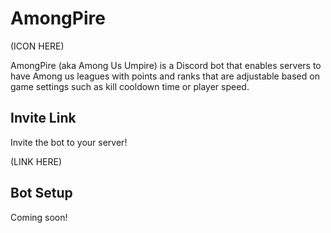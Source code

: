 # AmongPire

(ICON HERE)

AmongPire (aka Among Us Umpire) is a Discord bot that enables servers to have Among us leagues with points and ranks that are adjustable based on game settings such as kill cooldown time or player speed. 

## Invite Link
Invite the bot to your server!

(LINK HERE)

## Bot Setup
Coming soon!
